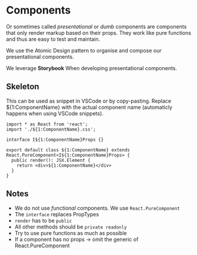 # Components

Or sometimes called _presentational_ or _dumb_ components are components that only render markup based on their props.
They work like pure functions and thus are easy to test and maintain.

We use the Atomic Design pattern to organise and compose our presentational components.

We leverage **Storybook** When developing presentational components.

## Skeleton
This can be used as snippet in VSCode or by copy-pasting. Replace ${1:ComponentName} with the actual component name (automaticly happens when using VSCode snippets).

```tsx
import * as React from 'react';
import './${1:ComponentName}.css';

interface I${1:ComponentName}Props {}

export default class ${1:ComponentName} extends React.PureComponent<I${1:ComponentName}Props> {
  public render(): JSX.Element {
    return <div>${1:ComponentName}</div>
  }
}
```

## Notes

* We do not use _functional_ components. We use `React.PureComponent`
* The `interface` replaces PropTypes
* `render` has to be `public`
* All other methods should be `private readonly`
* Try to use pure functions as much as possible
* If a component has no props -> omit the generic of React.PureComponent
